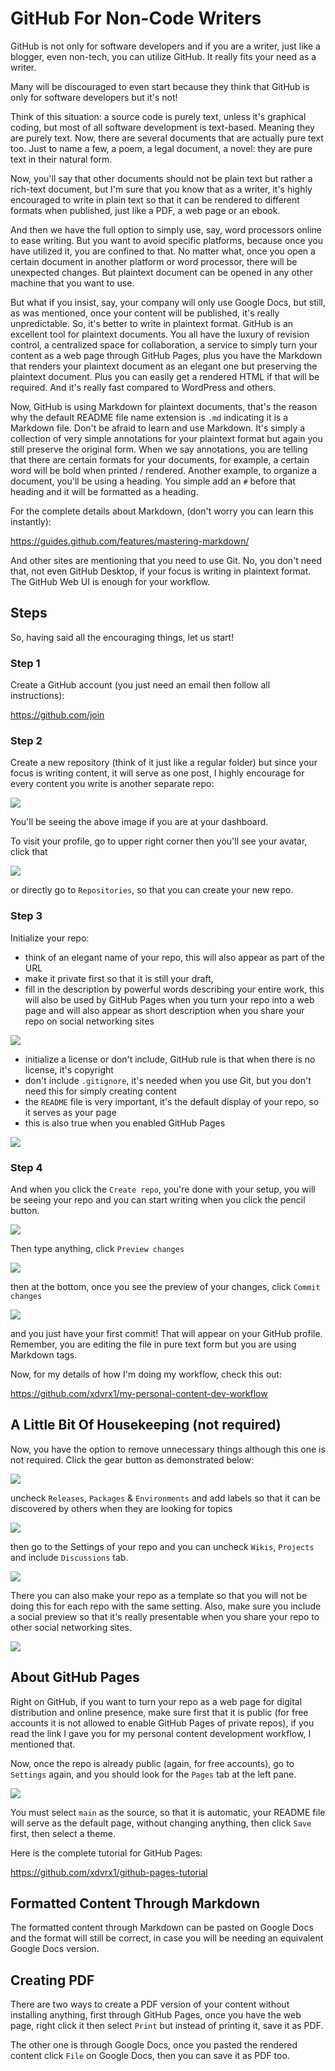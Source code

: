 # GitHub For Non-Code Writers
GitHub is not only for software developers and if you 
are a writer, just like a blogger, even non-tech, 
you can utilize GitHub. It really fits your need
as a writer. 

Many will be discouraged to even start because
they think that GitHub is only for software
developers but it's not!

Think of this situation: a source code is purely
text, unless it's graphical coding, but most
of all software development is text-based.
Meaning they are purely text. Now, there are 
several documents that are actually pure text
too. Just to name a few, a poem, a legal document, 
a novel: they are pure text in their natural form.

Now, you'll say that other documents should not
be plain text but rather a rich-text document, but
I'm sure that you know that as a writer, it's 
highly encouraged to write in plain text
so that it can be rendered to different 
formats when published, just like a PDF, 
a web page or an ebook. 

And then we have the full option to simply
use, say, word processors online to ease writing.
But you want to avoid specific
platforms, because once
you have utilized it, you
are confined to that. No matter what,
once you open a certain document in another
platform or word processor, there will be 
unexpected changes. But plaintext document
can be opened in any other machine
that you want to use.

But what if you insist, say, your company
will only use Google Docs, but still, 
as was mentioned, once your content
will be published, it's really unpredictable.
So, it's better to write in plaintext format.
GitHub is an excellent tool for plaintext
documents. You all have the luxury of
revision control, a centralized space
for collaboration, a service
to simply turn your content 
as a web page through GitHub Pages,
plus you have the Markdown that renders
your plaintext document 
as an elegant one but preserving the 
plaintext document. Plus you can easily
get a rendered HTML if that will be
required. And it's really fast
compared to WordPress and others.

Now, GitHub is using Markdown 
for plaintext documents, that's
the reason why the default README
file name extension is `.md` indicating
it is a Markdown file.
Don't be afraid to learn and use
Markdown. It's simply a collection of very 
simple annotations for
your plaintext format but again you
still preserve the original form.
When we say annotations, you
are telling that there are certain 
formats for your documents, for example,
a certain word will be bold when printed
/ rendered. Another example, to organize
a document, you'll be using a heading.
You simple add an `#` before that heading
and it will be formatted as a heading.

For the complete details about Markdown,
(don't worry you can learn this instantly):

<https://guides.github.com/features/mastering-markdown/>

And other sites are mentioning that
you need to use Git. No, you don't
need that, not even GitHub Desktop,
if your focus is writing in
plaintext format. The GitHub Web UI 
is enough for your workflow. 

## Steps
So, having said all the encouraging
things, let us start!

### Step 1
Create a GitHub account 
(you just need an email then
follow all instructions):

<https://github.com/join> 

### Step 2
Create a new repository (think
of it just like a regular folder)
but since your focus is writing
content, it will serve as one 
post, I highly encourage for 
every content you write is another
separate repo:

<kbd><img src="https://user-images.githubusercontent.com/47092464/115100729-10fbf280-9f71-11eb-94dc-7e30dd761284.png" /></kbd>

You'll be seeing the above image if 
you are at your dashboard.

To visit
your profile, go to upper right corner
then you'll see your avatar, click that

<kbd><img src="https://user-images.githubusercontent.com/47092464/115100732-15c0a680-9f71-11eb-819d-87434abac467.png" /></kbd>

or directly go to `Repositories`,
so that you can create your new repo.

### Step 3
Initialize your repo:
- think of an elegant name of your repo, this will also
appear as part of the URL 
- make it private first so that it is still your draft, 
- fill in the description by powerful words describing
your entire work, this will also be used by GitHub Pages
when you turn your repo into a web page and
will also appear as short description when you share
your repo on social networking sites

<kbd><img src="https://user-images.githubusercontent.com/47092464/115019416-c4ba9f00-9eeb-11eb-98ad-55295af0057a.png" /></kbd>

- initialize a license or don't include, GitHub rule is that
when there is no license, it's copyright
- don't include `.gitignore`, it's needed when
you use Git, but you don't need this for simply
creating content
- the `README` file is very important, it's
the default display of your repo, so it serves
as your page
- this is also true when you enabled GitHub Pages 

<kbd><img src="https://user-images.githubusercontent.com/47092464/115019425-c6846280-9eeb-11eb-9f61-76cfbffd1b7d.png" /></kbd>

### Step 4
And when you click the `Create repo`, you're
done with your setup, you will be seeing
your repo and you can start writing
when you click the pencil button.

<kbd><img src="https://user-images.githubusercontent.com/47092464/115025358-d607a980-9ef3-11eb-8fc1-c0205a9e8157.png" /></kbd>

Then type anything, click `Preview changes`

<kbd><img src="https://user-images.githubusercontent.com/47092464/115030794-110cdb80-9efa-11eb-8295-33e9528ead7e.png" /></kbd>

then at the bottom, once you see the preview
of your changes, click `Commit changes` 

<kbd><img src="https://user-images.githubusercontent.com/47092464/115030899-2da91380-9efa-11eb-9298-285ebdd7aac3.png" /></kbd>

and you just have your
first commit! That will appear on your GitHub 
profile. Remember, you are editing the file
in pure text form but you are using Markdown
tags.

Now, for my details of how I'm doing my
workflow, check this out:

<https://github.com/xdvrx1/my-personal-content-dev-workflow>

## A Little Bit Of Housekeeping (not required)
Now, you have the option to remove unnecessary 
things although this one is not required. Click
the gear button as demonstrated below:

<kbd><img src="https://user-images.githubusercontent.com/47092464/115031509-d22b5580-9efa-11eb-8076-6a82d9e1a2b2.png" /></kbd>

uncheck `Releases`, `Packages` & `Environments`
and add labels so that it can be discovered
by others when they are looking for topics

<kbd><img src="https://user-images.githubusercontent.com/47092464/115031601-f25b1480-9efa-11eb-9a4c-f37a17f04dc0.png" /></kbd>

then go to the Settings of your repo and you can uncheck
`Wikis`, `Projects` and
include `Discussions` tab. 

<kbd><img src="https://user-images.githubusercontent.com/47092464/115100066-c1b3c300-9f6c-11eb-8c96-1b74aaeb6b39.PNG" /></kbd>

There you can also
make your repo as a template so that
you will not be doing this for each repo
with the same setting.
Also, make sure you include a social preview
so that it's really presentable when you 
share your repo to other social networking sites.

<kbd><img src="https://user-images.githubusercontent.com/47092464/115100109-1bb48880-9f6d-11eb-8ed4-3657701e7d48.PNG" /></kbd>

## About GitHub Pages
Right on GitHub, if you want to turn your repo as a web
page for digital distribution and online presence,
make sure first that it is public
(for free accounts it is not allowed
to enable GitHub Pages of private repos),
if you read
the link I gave you for my personal content
development workflow, I mentioned that.

Now, once the repo is already public
(again, for free accounts),
go to `Settings` again, and you should
look for the `Pages` tab at the left pane.

<kbd><img src="https://user-images.githubusercontent.com/47092464/115100185-abf2cd80-9f6d-11eb-85b4-1558a7335658.png" /></kbd>

You must select `main` as the source,
so that it is automatic, your README file
will serve as the default page, without
changing anything, then click `Save` first,
then select a theme.

Here is the complete tutorial for GitHub
Pages:

<https://github.com/xdvrx1/github-pages-tutorial>

## Formatted Content Through Markdown
The formatted content through Markdown
can be pasted on Google Docs and the
format will still be correct, in case
you will be needing an equivalent 
Google Docs version.

## Creating PDF
There are two ways to create a PDF
version of your content without installing
anything, first through GitHub Pages, once
you have the web page, right click
it then select `Print` but instead of printing
it, save it as PDF.

The other one is through Google Docs,
once you pasted the rendered content
click `File` on Google Docs, then 
you can save it as PDF too.
